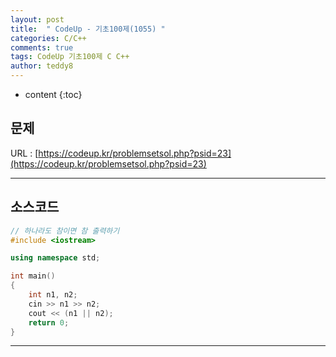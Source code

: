 ```yaml
---
layout: post   
title:  " CodeUp - 기초100제(1055) "
categories: C/C++
comments: true
tags: CodeUp 기초100제 C C++
author: teddy8  
---
```

* content
{:toc}

## 문제
URL : [https://codeup.kr/problemsetsol.php?psid=23](https://codeup.kr/problemsetsol.php?psid=23)

---

## 소스코드
``` cpp
// 하나라도 참이면 참 출력하기
#include <iostream>

using namespace std;

int main()
{
	int n1, n2;
	cin >> n1 >> n2;
	cout << (n1 || n2);
	return 0;
}
```

---
